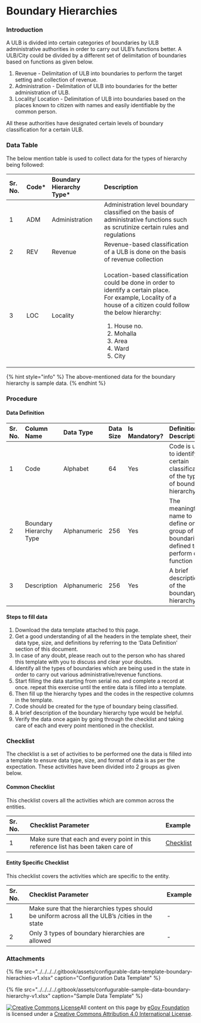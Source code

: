 # Boundary Hierarchies

### Introduction

A ULB is divided into certain categories of boundaries by ULB administrative authorities in order to carry out ULB’s functions better. A ULB/City could be divided by a different set of delimitation of boundaries based on functions as given below.

1. Revenue - Delimitation of ULB into boundaries to perform the target setting and collection of revenue.
2. Administration - Delimitation of ULB into boundaries for the better administration of ULB.
3. Locality/ Location - Delimitation of ULB into boundaries based on the places known to citizen with names and easily identifiable by the common person.

All these authorities have designated certain levels of boundary classification for a certain ULB.

### Data Table

The below mention table is used to collect data for the types of hierarchy being followed:

<table>
  <thead>
    <tr>
      <th style="text-align:left">Sr. No.</th>
      <th style="text-align:left">Code*</th>
      <th style="text-align:left">Boundary Hierarchy Type*</th>
      <th style="text-align:left">Description</th>
    </tr>
  </thead>
  <tbody>
    <tr>
      <td style="text-align:left">1</td>
      <td style="text-align:left">ADM</td>
      <td style="text-align:left">Administration</td>
      <td style="text-align:left">Administration level boundary classified on the basis of administrative
        functions such as scrutinize certain rules and regulations</td>
    </tr>
    <tr>
      <td style="text-align:left">2</td>
      <td style="text-align:left">REV</td>
      <td style="text-align:left">Revenue</td>
      <td style="text-align:left">Revenue-based classification of a ULB is done on the basis of revenue
        collection</td>
    </tr>
    <tr>
      <td style="text-align:left">3</td>
      <td style="text-align:left">LOC</td>
      <td style="text-align:left">Locality</td>
      <td style="text-align:left">
        <p>Location-based classification could be done in order to identify a certain
          place.
          <br />For example, Locality of a house of a citizen could follow the below hierarchy:</p>
        <ol>
          <li>House no.</li>
          <li>Mohalla</li>
          <li>Area</li>
          <li>Ward</li>
          <li>City</li>
        </ol>
      </td>
    </tr>
  </tbody>
</table>

{% hint style="info" %}
The above-mentioned data for the boundary hierarchy is sample data.
{% endhint %}

### Procedure

#### Data Definition

| Sr. No. | Column Name | Data Type | Data Size | Is Mandatory? | Definition/ Description |
| :--- | :--- | :--- | :--- | :--- | :--- |
| 1 | Code | Alphabet | 64 | Yes | Code is used to identify a certain classification of the type of boundary hierarchy |
| 2 | Boundary Hierarchy Type | Alphanumeric | 256 | Yes | The meaningful name to define one group of boundaries defined to perform one function |
| 3 | Description | Alphanumeric | 256 | Yes | A brief description of the boundary hierarchy |

#### Steps to fill data

1. Download the data template attached to this page.
2. Get a good understanding of all the headers in the template sheet, their data type, size, and definitions by referring to the ‘Data Definition’ section of this document.
3. In case of any doubt, please reach out to the person who has shared this template with you to discuss and clear your doubts.
4. Identify all the types of boundaries which are being used in the state in order to carry out various administrative/revenue functions.
5. Start filling the data starting from serial no. and complete a record at once. repeat this exercise until the entire data is filled into a template.
6. Then fill up the hierarchy types and the codes in the respective columns in the template.
7. Code should be created for the type of boundary being classified.
8. A brief description of the boundary hierarchy type would be helpful.
9. Verify the data once again by going through the checklist and taking care of each and every point mentioned in the checklist.

### Checklist

The checklist is a set of activities to be performed one the data is filled into a template to ensure data type, size, and format of data is as per the expectation. These activities have been divided into 2 groups as given below.

#### Common Checklist

This checklist covers all the activities which are common across the entities.

| Sr. No. | Checklist Parameter | Example |
| :--- | :--- | :--- |
| 1 | Make sure that each and every point in this reference list has been taken care of | [Checklist](../../module-setup/common-config/checklist.md) |

#### Entity Specific Checklist

This checklist covers the activities which are specific to the entity.

| Sr. No. | Checklist Parameter | Example |
| :--- | :--- | :--- |
| 1 | Make sure that the hierarchies types should be uniform across all the ULB’s /cities in the state | - |
| 2 | Only 3 types of boundary hierarchies are allowed | - |

### Attachments

{% file src="../../../../.gitbook/assets/configurable-data-template-boundary-hierachies-v1.xlsx" caption="Configuration Data Template" %}

{% file src="../../../../.gitbook/assets/confugurable-sample-data-boundary-hierarchy-v1.xlsx" caption="Sample Data Template" %}



 [![Creative Commons License](https://i.creativecommons.org/l/by/4.0/80x15.png)​](http://creativecommons.org/licenses/by/4.0/)All content on this page by [eGov Foundation](https://egov.org.in/) is licensed under a [Creative Commons Attribution 4.0 International License](http://creativecommons.org/licenses/by/4.0/).

